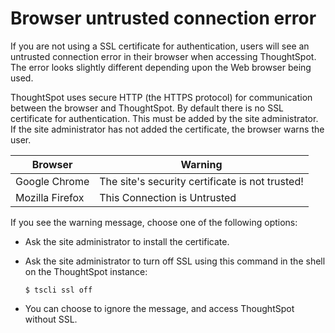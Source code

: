 # Browser untrusted connection error

If you are not using a SSL certificate for authentication, users will see an untrusted connection error in their browser when accessing ThoughtSpot. The error looks slightly different depending upon the Web browser being used.

ThoughtSpot uses secure HTTP \(the HTTPS protocol\) for communication between the browser and ThoughtSpot. By default there is no SSL certificate for authentication. This must be added by the site administrator. If the site administrator has not added the certificate, the browser warns the user.

|Browser|Warning|
|-------|-------|
|Google Chrome|The site's security certificate is not trusted!|
|Mozilla Firefox|This Connection is Untrusted|

If you see the warning message, choose one of the following options:

-   Ask the site administrator to install the certificate.
-   Ask the site administrator to turn off SSL using this command in the shell on the ThoughtSpot instance:

    ```
    $ tscli ssl off
    ```

-   You can choose to ignore the message, and access ThoughtSpot without SSL.

